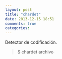 ```yaml
---
layout: post
title: "chardet"
date: 2013-12-15 18:51
comments: true
categories: 
---
```

Detector de codificación.

>$ chardet archivo

